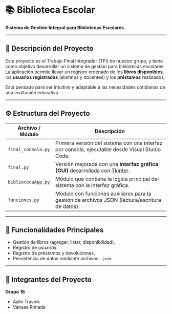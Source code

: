 # 📚 Biblioteca Escolar  
**Sistema de Gestión Integral para Bibliotecas Escolares**

---

## 🧠 Descripción del Proyecto

Este proyecto es el Trabajo Final Integrador (TFI) de nuestro grupo, y tiene como objetivo desarrollar un sistema de gestión para bibliotecas escolares. La aplicación permite llevar un registro ordenado de los **libros disponibles**, los **usuarios registrados** (alumnos y docentes) y los **préstamos** realizados.

Está pensado para ser intuitivo y adaptable a las necesidades cotidianas de una institución educativa.

---

## ⚙️ Estructura del Proyecto

| Archivo / Módulo        | Descripción                                                                                                                          |
|-------------------------|--------------------------------------------------------------------------------------------------------------------------------------|
| `final_consola.py`      | Primera versión del sistema con una interfaz por consola, ejecutable desde Visual Studio Code.                                       |
| `final.py`              | Versión mejorada con una **interfaz gráfica (GUI)** desarrollada con [Tkinter](https://docs.python.org/es/3.13/library/tkinter.html).|
| `bibliotecaApp.py`      | Módulo que contiene la lógica principal del sistema con la interfaz gráfica.                                                         |
| `funciones.py`          | Módulo con funciones auxiliares para la gestión de archivos JSON (lectura/escritura de datos).                                       |

---

## 🧾 Funcionalidades Principales

- Gestión de libros (agregar, listar, disponibilidad).
- Registro de usuarios.
- Registro de préstamos y devoluciones.
- Persistencia de datos mediante archivos `.json`.

---

## 👥 Integrantes del Proyecto

**Grupo 18**  
- Aylin Travnik  
- Vanesa Rimada
